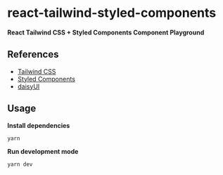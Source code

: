 # react-tailwind-styled-components
**React Tailwind CSS + Styled Components Component Playground**

## References
- [Tailwind CSS](https://tailwindcss.com/docs)
- [Styled Components](https://styled-components.com/docs)
- [daisyUI](https://daisyui.com/docs/install)

## Usage
**Install dependencies**
```
yarn
```

**Run development mode**
```
yarn dev
```
